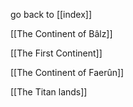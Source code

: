 go back to [[index]]



[[The Continent of Bâlz]]

[[The First Continent]]

[[The Continent of Faerûn]]

[[The Titan lands]]

